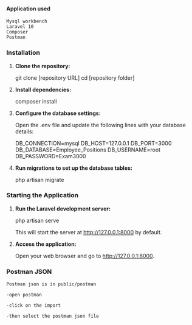 #### Application used
    Mysql workbench
    Laravel 10
    Composer
    Postman

### Installation

1. **Clone the repository:**

    git clone [repository URL]
    cd [repository folder]

2. **Install dependencies:**

    composer install

3. **Configure the database settings:**

    Open the .env file and update the following lines with your database details:

    DB_CONNECTION=mysql
    DB_HOST=127.0.0.1
    DB_PORT=3000
    DB_DATABASE=Employee_Positions
    DB_USERNAME=root
    DB_PASSWORD=Exam3000

4. **Run migrations to set up the database tables:**

    php artisan migrate

### Starting the Application

1. **Run the Laravel development server:**

    php artisan serve

    This will start the server at http://127.0.0.1:8000 by default.

2. **Access the application:**

    Open your web browser and go to http://127.0.0.1:8000.


### Postman JSON 
    Postman json is in public/postman

    -open postman

    -click on the import 

    -then select the postman json file